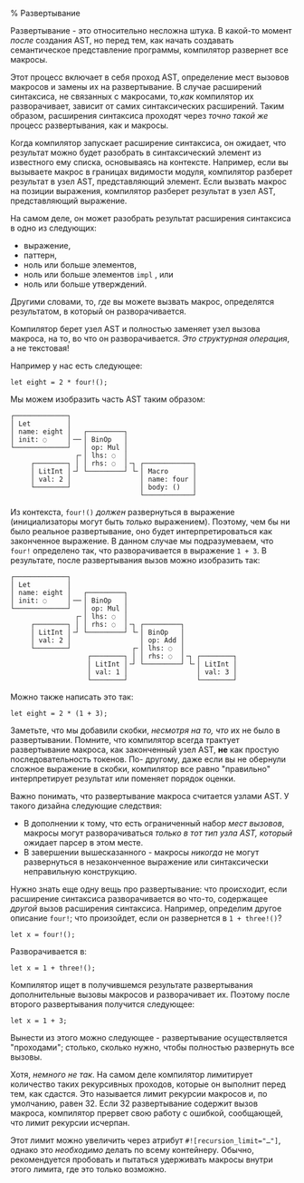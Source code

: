 % Развертывание

Развертывание - это относительно несложна штука. В какой-то момент *после*
создания AST, но перед тем, как начать создавать семантическое представление
программы, компилятор развернет все макросы.

Этот процесс включает в себя проход AST, определение мест вызовов макросов и
замены их на развертывание.  В случае расширений синтаксиса, не связанных с
макросами, то,*как* компилятор их разворачивает, зависит от самих синтаксических
расширений. Таким образом, расширения синтаксиса проходят через  *точно такой
же* процесс развертывания, как и макросы.

Когда компилятор запускает расширение синтаксиса, он ожидает, что результат
можно будет разобрать в синтаксический элемент из известного ему списка,
основываясь на контексте.  Например, если вы вызываете макрос в границах
видимости модуля, компилятор разберет результат в узел AST, представляющий
элемент.  Если вызвать макрос на позиции выражения, компилятор разберет
результат в узел AST, представляющий выражение.

На самом деле, он может разобрать результат расширения синтаксиса в одно из
следующих:

* выражение,
* паттерн,
* ноль или больше элементов,
* ноль или больше элементов `impl` , или
* ноль или больше утверждений.

Другими словами, то, *где* вы можете вызвать макрос, определятся результатом, в
который он разворачивается.

Компилятор берет узел AST и полностью заменяет узел вызова макроса, на то, во
что он разворачивается.  *Это структурная операция*, а не текстовая!

Например у нас есть следующее:

```ignore
let eight = 2 * four!();
```

Мы можем изобразить часть AST таким образом:

```text
┌─────────────┐
│ Let         │
│ name: eight │   ┌─────────┐
│ init: ◌     │╶─╴│ BinOp   │
└─────────────┘   │ op: Mul │
                ┌╴│ lhs: ◌  │
     ┌────────┐ │ │ rhs: ◌  │╶┐ ┌────────────┐
     │ LitInt │╶┘ └─────────┘ └╴│ Macro      │
     │ val: 2 │                 │ name: four │
     └────────┘                 │ body: ()   │
                                └────────────┘
```

Из контекста, `four!()` *должен* развернуться в выражение (инициализаторы могут
быть *только* выражением). Поэтому, чем бы ни было реальное развертывание, оно
будет интерпретироваться как законченное выражение. В данном случае мы
подразумеваем, что  `four!` определено так, что разворачивается в выражение `1 +
3`.  В результате, после развертывания вызов можно изобразить так:

```text
┌─────────────┐
│ Let         │
│ name: eight │   ┌─────────┐
│ init: ◌     │╶─╴│ BinOp   │
└─────────────┘   │ op: Mul │
                ┌╴│ lhs: ◌  │
     ┌────────┐ │ │ rhs: ◌  │╶┐ ┌─────────┐
     │ LitInt │╶┘ └─────────┘ └╴│ BinOp   │
     │ val: 2 │                 │ op: Add │
     └────────┘               ┌╴│ lhs: ◌  │
                   ┌────────┐ │ │ rhs: ◌  │╶┐ ┌────────┐
                   │ LitInt │╶┘ └─────────┘ └╴│ LitInt │
                   │ val: 1 │                 │ val: 3 │
                   └────────┘                 └────────┘
```

Можно также написать это так:

```ignore
let eight = 2 * (1 + 3);
```

Заметьте, что мы добавили скобки, *несмотря на то, что* их не было в
развертывании.  Помните, что компилятор всегда трактует развертывание макроса,
как законченный узел AST, **не** как простую последовательность токенов. По-
другому, даже если вы не обернули сложное выражение в скобки, компилятор все
равно "правильно" интерпретирует результат или поменяет порядок оценки.

Важно понимать, что развертывание макроса считается узлами AST. У такого дизайна
следующие следствия:

* В дополнении к тому, что есть ограниченный набор *мест вызовов*, макросы могут
 разворачиваться *только в тот тип узла AST, который* ожидает парсер в этом
 месте. 
* В завершении вышесказанного - макросы *никогда* не могут развернуться в
 незаконченное выражение или синтаксически неправильную конструкцию.

Нужно знать еще одну вещь про развертывание: что происходит, если расширение
синтаксиса разворачивается во что-то, содержащее  *другой* вызов расширения
синтаксиса. Например, определим другое описание `four!`; что произойдет, если он
развернется в `1 + three!()`?

```ignore
let x = four!();
```

Разворачивается в:

```ignore
let x = 1 + three!();
```

Компилятор ищет в получившемся результате развертывания дополнительные вызовы
макросов и разворачивает их. Поэтому после второго развертывания получится
следующее:

```ignore
let x = 1 + 3;
```

Вынести из этого можно следующее - развертывание осуществляется "проходами";
столько, сколько нужно, чтобы полностью развернуть все вызовы.

Хотя, *немного не так*.  На самом деле компилятор лимитирует количество таких
рекурсивных проходов, которые он выполнит перед тем, как сдастся. Это называется
лимит рекурсии макросов и, по умолчанию, равен 32. Если 32 развертывание
содержит вызов макроса, компилятор прервет свою работу с ошибкой, сообщающей,
что лимит рекурсии исчерпан.

Этот лимит можно увеличить через атрибут `#![recursion_limit="…"]`, однако это
*необходимо* делать по всему контейнеру. Обычно, рекомендуется пробовать и
пытаться удерживать макросы внутри этого лимита, где это только возможно.
